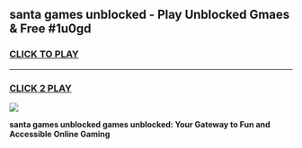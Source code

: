 
## santa games unblocked - Play Unblocked Gmaes & Free #1u0gd
<h3>
<a href="https://news.freeplayer.one?title=santa_games_unblocked&ref=03M">CLICK TO PLAY</a></h3>
<hr>

<h3>
<a href="https://news.freeplayer.one?title=santa_games_unblocked&ref=03M">CLICK 2 PLAY</a>
  
</h3>

<a href="https://news.freeplayer.one?title=santa_games_unblocked&ref=03M"><img src="https://clearcache.store/games.png"></a>


**santa games unblocked games unblocked: Your Gateway to Fun and Accessible Online Gaming**
